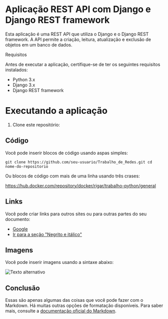 # Aplicação REST API com Django e Django REST framework

Esta aplicação é uma REST API que utiliza o Django e o Django REST framework. A API permite a criação, leitura, atualização e exclusão de objetos em um banco de dados.

Requisitos

Antes de executar a aplicação, certifique-se de ter os seguintes requisitos instalados:

- Python 3.x
- Django 3.x
- Django REST framework

# Executando a aplicação

1. Clone este repositório:

## Código

Você pode inserir blocos de código usando aspas simples:

`git clone https://github.com/seu-usuario/Trabalho_de_Redes.git
cd nome-do-repositorio
`

Ou blocos de código com mais de uma linha usando três crases:

https://hub.docker.com/repository/docker/rigar/trabalho-python/general


## Links

Você pode criar links para outros sites ou para outras partes do seu documento:

- [Google](https://www.google.com)
- [Ir para a seção "Negrito e itálico"](#negrito-e-itálico)

## Imagens

Você pode inserir imagens usando a sintaxe abaixo:

![Texto alternativo](caminho/para/a/imagem.png)

## Conclusão

Essas são apenas algumas das coisas que você pode fazer com o Markdown. Há muitas outras opções de formatação disponíveis. Para saber mais, consulte a [documentação oficial do Markdown](https://www.markdownguide.org/basic-syntax/).
